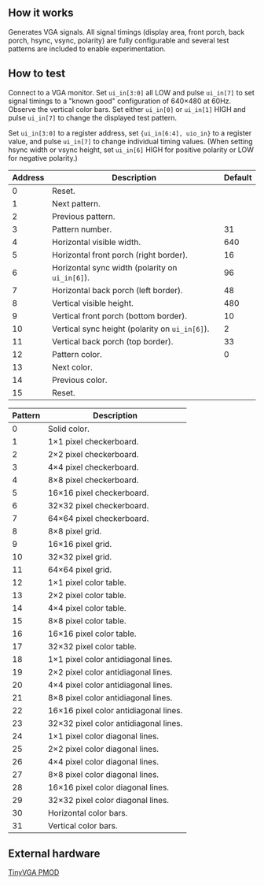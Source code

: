 ## How it works

Generates VGA signals. All signal timings (display area, front porch,
back porch, hsync, vsync, polarity) are fully configurable and several
test patterns are included to enable experimentation.

## How to test

Connect to a VGA monitor. Set `ui_in[3:0]` all LOW and pulse `ui_in[7]` to
set signal timings to a "known good" configuration of 640×480 at 60Hz.
Observe the vertical color bars. Set either `ui_in[0]` or `ui_in[1]` HIGH
and pulse `ui_in[7]` to change the displayed test pattern.

Set `ui_in[3:0]` to a register address, set `{ui_in[6:4], uio_in}` to a
register value, and pulse `ui_in[7]` to change individual timing values.
(When setting hsync width or vsync height, set `ui_in[6]` HIGH for
positive polarity or LOW for negative polarity.)

| Address | Description                                     | Default |
| ------- | ----------------------------------------------- | ------- |
| 0       | Reset.                                          |         |
| 1       | Next pattern.                                   |         |
| 2       | Previous pattern.                               |         |
| 3       | Pattern number.                                 | 31      |
| 4       | Horizontal visible width.                       | 640     |
| 5       | Horizontal front porch (right border).          | 16      |
| 6       | Horizontal sync width (polarity on `ui_in[6]`). | 96      |
| 7       | Horizontal back porch (left border).            | 48      |
| 8       | Vertical visible height.                        | 480     |
| 9       | Vertical front porch (bottom border).           | 10      |
| 10      | Vertical sync height (polarity on `ui_in[6]`).  | 2       |
| 11      | Vertical back porch (top border).               | 33      |
| 12      | Pattern color.                                  | 0       |
| 13      | Next color.                                     |         |
| 14      | Previous color.                                 |         |
| 15      | Reset.                                          |         |

| Pattern | Description                           |
| ------- | ------------------------------------- |
| 0       | Solid color.                          |
| 1       | 1×1 pixel checkerboard.               |
| 2       | 2×2 pixel checkerboard.               |
| 3       | 4×4 pixel checkerboard.               |
| 4       | 8×8 pixel checkerboard.               |
| 5       | 16×16 pixel checkerboard.             |
| 6       | 32×32 pixel checkerboard.             |
| 7       | 64×64 pixel checkerboard.             |
| 8       | 8×8 pixel grid.                       |
| 9       | 16×16 pixel grid.                     |
| 10      | 32×32 pixel grid.                     |
| 11      | 64×64 pixel grid.                     |
| 12      | 1×1 pixel color table.                |
| 13      | 2×2 pixel color table.                |
| 14      | 4×4 pixel color table.                |
| 15      | 8×8 pixel color table.                |
| 16      | 16×16 pixel color table.              |
| 17      | 32×32 pixel color table.              |
| 18      | 1×1 pixel color antidiagonal lines.   |
| 19      | 2×2 pixel color antidiagonal lines.   |
| 20      | 4×4 pixel color antidiagonal lines.   |
| 21      | 8×8 pixel color antidiagonal lines.   |
| 22      | 16×16 pixel color antidiagonal lines. |
| 23      | 32×32 pixel color antidiagonal lines. |
| 24      | 1×1 pixel color diagonal lines.       |
| 25      | 2×2 pixel color diagonal lines.       |
| 26      | 4×4 pixel color diagonal lines.       |
| 27      | 8×8 pixel color diagonal lines.       |
| 28      | 16×16 pixel color diagonal lines.     |
| 29      | 32×32 pixel color diagonal lines.     |
| 30      | Horizontal color bars.                |
| 31      | Vertical color bars.                  |

## External hardware

[TinyVGA PMOD](https://github.com/mole99/tiny-vga)

